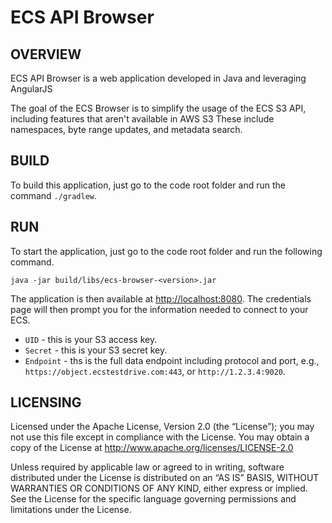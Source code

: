 ECS API Browser
==============

OVERVIEW
--------------

ECS API Browser is a web application developed in Java and leveraging AngularJS

The goal of the ECS Browser is to simplify the usage of the ECS S3 API, including features that aren't available in AWS S3 These include namespaces, byte range updates, and metadata search.

BUILD
--------------

To build this application, just go to the code root folder and run the command `./gradlew`.

RUN
--------------

To start the application, just go to the code root folder and run the following command.
````
java -jar build/libs/ecs-browser-<version>.jar
````

The application is then available at [http://localhost:8080](http://localhost:8080). The credentials page will then prompt you for the information needed to connect to your ECS.
* `UID` - this is your S3 access key.
* `Secret` - this is your S3 secret key.
* `Endpoint` - ths is the full data endpoint including protocol and port, e.g., `https://object.ecstestdrive.com:443`, or `http://1.2.3.4:9020`.

LICENSING
--------------

Licensed under the Apache License, Version 2.0 (the “License”); you may not use this file except in compliance with the License. You may obtain a copy of the License at <http://www.apache.org/licenses/LICENSE-2.0>

Unless required by applicable law or agreed to in writing, software distributed under the License is distributed on an “AS IS” BASIS, WITHOUT WARRANTIES OR CONDITIONS OF ANY KIND, either express or implied. See the License for the specific language governing permissions and limitations under the License.
